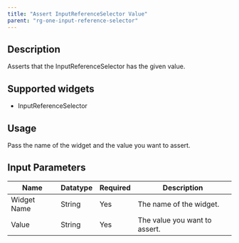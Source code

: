 ```yaml
---
title: "Assert InputReferenceSelector Value"
parent: "rg-one-input-reference-selector"
---
```

## Description
Asserts that the InputReferenceSelector has the given value.

## Supported widgets
 + InputReferenceSelector

## Usage
Pass the name of the widget and the value you want to assert.

## Input Parameters



Name | Datatype | Required | Description
---- | -------- | ------- |---------------
Widget Name | String | Yes | The name of the widget.
Value | String | Yes | The value you want to assert.
